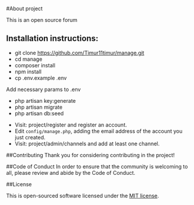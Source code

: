 #About project

This is an open source forum

## Installation instructions:

* git clone https://github.com/Timur11timur/manage.git
* cd manage
* composer install
* npm install
* cp .env.example .env

Add necessary params to .env

* php artisan key:generate
* php artisan migrate
* php artisan db:seed

- Visit: project/register and register an account.
- Edit `config/manage.php`, adding the email address of the account you just created.
- Visit: project/admin/channels and add at least one channel. 

##Contributing
Thank you for considering contributing in the project!

##Code of Conduct
In order to ensure that the community is welcoming to all, please review and abide by the Code of Conduct.

##License

This is open-sourced software licensed under the [MIT license](https://opensource.org/licenses/MIT).
